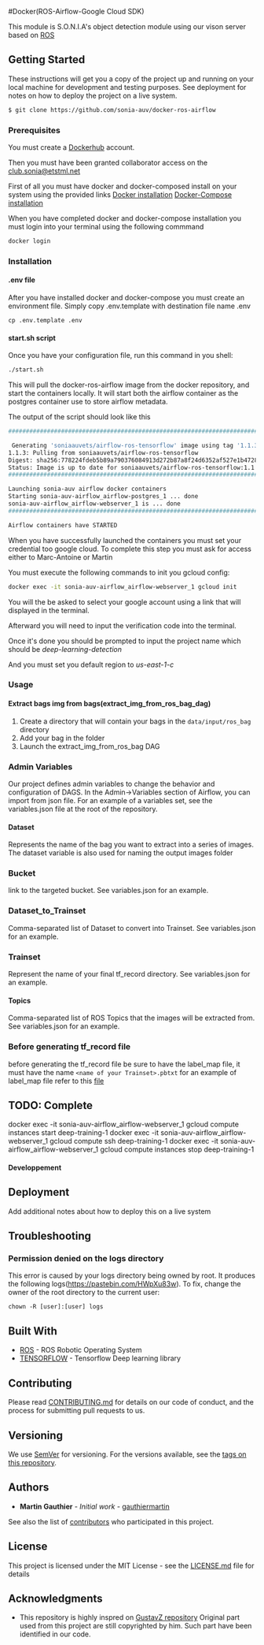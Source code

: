 #Docker(ROS-Airflow-Google Cloud SDK)

This module is S.O.N.I.A's object detection module using our vison server based on [ROS](http://www.ros.org/)

## Getting Started

These instructions will get you a copy of the project up and running on your local machine for development and testing purposes. See deployment for notes on how to deploy the project on a live system.

```bash
$ git clone https://github.com/sonia-auv/docker-ros-airflow
```

### Prerequisites

You must create a [Dockerhub](https://hub.docker.com/signup) account.

Then you must have been granted collaborator access on the club.sonia@etstml.net

First of all you must have docker and docker-composed install on your system using the provided links
[Docker installation](https://www.digitalocean.com/community/tutorials/how-to-install-and-use-docker-on-ubuntu-18-04)
[Docker-Compose installation](https://www.digitalocean.com/community/tutorials/how-to-install-docker-compose-on-ubuntu-18-04)

When you have completed docker and docker-compose installation you must login into your terminal using the following commmand

```bash
docker login
```

### Installation

#### .env file

After you have installed docker and docker-compose you must create an environment file. Simply copy .env.template with destination file name .env

```
cp .env.template .env
```

#### start.sh script

Once you have your configuration file, run this command in you shell:


```bash
./start.sh
```

This will pull the docker-ros-airflow image from the docker repository, and start the containers locally.
It will start both the airflow container as the postgres container use to store airflow metadata.

The output of the script should look like this

```bash
#########################################################################

 Generating 'soniaauvets/airflow-ros-tensorflow' image using tag '1.1.3'
1.1.3: Pulling from soniaauvets/airflow-ros-tensorflow
Digest: sha256:778224fdeb5b89a790376084913d272b87a8f24d6352af527e1b472839e7b0dd
Status: Image is up to date for soniaauvets/airflow-ros-tensorflow:1.1.3
#########################################################################

Launching sonia-auv airflow docker containers
Starting sonia-auv-airflow_airflow-postgres_1 ... done
sonia-auv-airflow_airflow-webserver_1 is ... done
#########################################################################

Airflow containers have STARTED
```

When you have successfully launched the containers you must set your credential too google cloud.
To complete this step you must ask for access either to Marc-Antoine or Martin

You must execute the following commands to init you gcloud config:

```bash
docker exec -it sonia-auv-airflow_airflow-webserver_1 gcloud init
```

You will the be asked to select your google account using a link that will displayed in the terminal.

Afterward you will need to input the verification code into the terminal.

Once it's done you should be prompted to input the project name which should be *deep-learning-detection*

And you must set you default region to *us-east-1-c*

### Usage

#### Extract bags img from bags(extract_img_from_ros_bag_dag)
1. Create a directory that will contain your bags in the `data/input/ros_bag` directory
2. Add your bag in the folder
3. Launch the extract_img_from_ros_bag DAG


### Admin Variables
Our project defines admin variables to change the behavior and configuration of DAGS. In the Admin->Variables section of Airflow, you can import from json file. For an example of a variables set, see the variables.json file at the root of the repository.

#### Dataset
Represents the name of the bag you want to extract into a series of images. The dataset variable is also used for naming the output images folder

### Bucket
link to the targeted bucket. See variables.json for an example.

### Dataset_to_Trainset
Comma-separated list of Dataset to convert into Trainset. See variables.json for an example.

### Trainset
Represent the name of your final tf_record directory. See variables.json for an example.

#### Topics
Comma-separated list of ROS Topics that the images will be extracted from. See variables.json for an example.

### Before generating tf_record file
before generating the tf_record file be sure to have the label_map file, it must have the name `<name of your Trainset>.pbtxt` for an example
of label_map file refer to this [file](https://github.com/EdjeElectronics/TensorFlow-Object-Detection-API-Tutorial-Train-Multiple-Objects-Windows-10/blob/master/training/labelmap.pbtxt)

## TODO: Complete
docker exec -it sonia-auv-airflow_airflow-webserver_1 gcloud compute instances start deep-training-1
docker exec -it sonia-auv-airflow_airflow-webserver_1 gcloud compute ssh deep-training-1
docker exec -it sonia-auv-airflow_airflow-webserver_1 gcloud compute instances stop  deep-training-1


#### Developpement

## Deployment

Add additional notes about how to deploy this on a live system

## Troubleshooting

### Permission denied on the logs directory
This error is caused by your logs directory being owned by root. It produces the following logs(https://pastebin.com/HWpXu83w). To fix, change the owner of the root directory to the current user:

```
chown -R [user]:[user] logs
```

## Built With

- [ROS](http://www.ros.org/) - ROS Robotic Operating System
- [TENSORFLOW](http://tensorflow.com) - Tensorflow Deep learning library

## Contributing

Please read [CONTRIBUTING.md](https://gist.github.com/PurpleBooth/b24679402957c63ec426) for details on our code of conduct, and the process for submitting pull requests to us.

## Versioning

We use [SemVer](http://semver.org/) for versioning. For the versions available, see the [tags on this repository](https://github.com/your/project/tags).

## Authors

- **Martin Gauthier** - _Initial work_ - [gauthiermartin](https://github.com/gauthiermartin)

See also the list of [contributors](https://github.com/your/project/contributors) who participated in this project.

## License

This project is licensed under the MIT License - see the [LICENSE.md](LICENSE.md) file for details

## Acknowledgments

- This repository is highly inspred on [GustavZ repository](https://github.com/GustavZ?tab=repositories) Original part used from this project are still copyrighted by him. Such part have been identified in our code.
